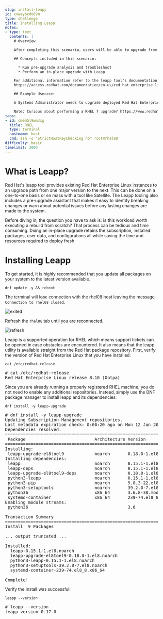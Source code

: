 ```yaml
---
slug: install-leapp
id: cvway6cd669m
type: challenge
title: Installing Leapp
notes:
- type: text
  contents: |
    # Overview

    After completing this scenario, users will be able to upgrade from one major version of Red Hat Enterprise Linux 8 to 9.latest

    ## Concepts included in this scenario:

      * Run pre-upgrade analysis and troubleshoot
      * Perform an in-place upgrade with Leapp

    For additional information refer to the leapp tool's documentation:
    https://access.redhat.com/documentation/en-us/red_hat_enterprise_linux/9/html/upgrading_from_rhel_8_to_rhel_9/index

    ## Example Usecase:

    A Systems Administrator needs to upgrade deployed Red Hat Enterprise Linux servers from their current version to the next major version to take advantage of a longer lifecycle and new features without needing to perform a clean install.

    Note: Curious about performing a RHEL 7 upgrade? https://www.redhat.com/en/interactive-labs/perform-in-place-upgrade-with-leapp
tabs:
- id: cmem5l9wm3xg
  title: RHEL
  type: terminal
  hostname: host
  cmd: ssh -o "StrictHostKeyChecking no" root@rhel08
difficulty: basic
timelimit: 3000
---
```

What is Leapp?
===

Red Hat's leapp tool provides existing Red Hat Enterprise Linux instances to an upgrade path from one major version to the next. This can be done on a one-to-one basis or en mass with a tool like Satellite. The Leapp tooling also includes a pre-upgrade assistant that makes it easy to identify breaking changes or warn about potential issues before any lasting changes are made to the system.

Before diving in, the question you have to ask is: is this workload worth executing a rebuild from scratch? That process can be tedious and time consuming. Doing an in-place upgrade retains the subscription, installed packages, user data, and configurations all while saving the time and resources required to deploy fresh.

Installing Leapp
===

To get started, it is highly recommended that you update all packages on your system to the latest version available.

```bash,run
dnf update -y && reboot
```

The terminal will lose connection with the rhel08 host leaving the message `Connection to rhel08 closed`.

![exited](../assets/exited.png)

Refresh the `rhel08` tab until you are reconnected.

![refresh](../assets/refreshbutton.png)

Leapp is a supported operation for RHEL which means support tickets can be opened in case obstacles are encountered. It also means that the leapp utility is available straight from the Red Hat package repository. First, verify the version of Red Hat Enterprise Linux that you have installed:

```bash,run
cat /etc/redhat-release
```

<pre class=file>
# cat /etc/redhat-release
Red Hat Enterprise Linux release 8.10 (Ootpa)
</pre>

Since you are already running a properly registered RHEL machine, you do not need to enable any additional repositories. Instead, simply use the DNF package manager to install leapp and its dependencies:

```bash,run
dnf install -y leapp-upgrade
```

<pre class=file>
# dnf install -y leapp-upgrade
Updating Subscription Management repositories.
Last metadata expiration check: 0:00:20 ago on Mon 12 Jun 2023 12:31:30 PM EDT.
Dependencies resolved.
============================================================================================================================================
 Package                           Architecture Version                                        Repository                              Size
============================================================================================================================================
Installing:
 leapp-upgrade-el8toel9            noarch       0.18.0-1.el8                                   rhel-8-for-x86_64-appstream-rpms       829 k
Installing dependencies:
 leapp                             noarch       0.15.1-1.el8                                   rhel-8-for-x86_64-appstream-rpms        33 k
 leapp-deps                        noarch       0.15.1-1.el8                                   rhel-8-for-x86_64-appstream-rpms        15 k
 leapp-upgrade-el8toel9-deps       noarch       0.18.0-1.el8                                   rhel-8-for-x86_64-appstream-rpms        35 k
 python3-leapp                     noarch       0.15.1-1.el8                                   rhel-8-for-x86_64-appstream-rpms       178 k
 python3-pip                       noarch       9.0.3-22.el8                                   rhel-8-for-x86_64-appstream-rpms        20 k -Junn-23
 python3-setuptools                noarch       39.2.0-7.el8                                   rhel-8-for-x86_64-baseos-rpms          163 k
 python36                          x86_64       3.6.8-38.module+el8.5.0+12207+5c5719bc         rhel-8-for-x86_64-appstream-rpms        19 k
 systemd-container                 x86_64       239-74.el8_8                                   rhel-8-for-x86_64-baseos-rpms          772 k
Enabling module streams:
 python36                                       3.6

Transaction Summary
============================================================================================================================================
Install  9 Packages

... output truncated ...

Installed:
  leapp-0.15.1-1.el8.noarch                                      leapp-deps-0.15.1-1.el8.noarch
  leapp-upgrade-el8toel9-0.18.0-1.el8.noarch                     leapp-upgrade-el8toel9-deps-0.18.0-1.el8.noarch
  python3-leapp-0.15.1-1.el8.noarch                              python3-pip-9.0.3-22.el8.noarch
  python3-setuptools-39.2.0-7.el8.noarch                         python36-3.6.8-38.module+el8.5.0+12207+5c5719bc.x86_64
  systemd-container-239-74.el8_8.x86_64

Complete!
</pre>

Verify the install was successful:

```bash,run
leapp --version
```

<pre class=file>
# leapp --version
leapp version 0.17.0
</pre>